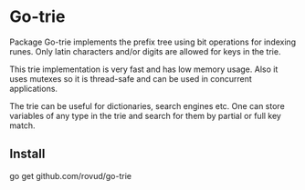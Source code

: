 # Go-trie

Package Go-trie implements the prefix tree using bit operations for indexing runes. Only latin characters and/or digits are allowed for keys in the trie.

This trie implementation is very fast and has low memory usage. Also it uses mutexes so it is thread-safe and can be used in concurrent applications. 

The trie can be useful for dictionaries, search engines etc. One can store variables of any type in the trie and search for them by partial or full key match.

## Install

go get github.com/rovud/go-trie

